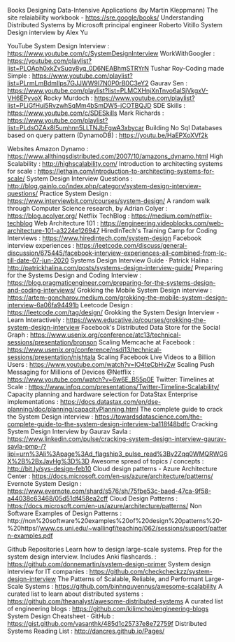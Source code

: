Books
Designing Data-Intensive Applications (by Martin Kleppmann)
The site relaiability workbook - https://sre.google/books/
Understanding Distributed Systems by Microsoft principal engineer Roberto Vitillo
System Design interview by Alex Yu

YouTube
System Design Interview : https://www.youtube.com/c/SystemDesignInterview
WorkWithGoogler : https://youtube.com/playlist?list=PLOAph0xkZvSuqy8yq_0D6NEABhmSTRYrN
Tushar Roy-Coding made Simple : https://www.youtube.com/playlist?list=PLrmLmBdmIlps7GJJWW9I7N0P0rB0C3eY2
Gaurav Sen : https://www.youtube.com/playlist?list=PLMCXHnjXnTnvo6alSjVkgxV-VH6EPyvoX
Rocky Murdoch : https://www.youtube.com/playlist?list=PLiGfHui5RvzwhSqMm4bSmDW5-jCOTBQJD
SDE Skills : https://www.youtube.com/c/SDESkills
Mark Richards : https://www.youtube.com/playlist?list=PLdsOZAx8I5umhnn5LLTNJbFgwA3xbycar
Building No Sql Databases based on query pattern (DynamoDB) : https://youtu.be/HaEPXoXVf2k

Websites
Amazon Dynamo : https://www.allthingsdistributed.com/2007/10/amazons_dynamo.html
High Scalability : http://highscalability.com/
Introduction to architecting systems for scale : https://lethain.com/introduction-to-architecting-systems-for-scale/
System Design Interview Questions : http://blog.gainlo.co/index.php/category/system-design-interview-questions/
Practice System Design : https://www.interviewbit.com/courses/system-design/
A random walk through Computer Science research, by Adrian Colyer : https://blog.acolyer.org/
Netflix TechBlog : https://medium.com/netflix-techblog
Web Architecture 101 : https://engineering.videoblocks.com/web-architecture-101-a3224e126947
HiredInTech's Training Camp for Coding Interviews : https://www.hiredintech.com/system-design
Facebook interview experiences : https://leetcode.com/discuss/general-discussion/675445/facebook-interview-experiences-all-combined-from-lc-till-date-07-jun-2020
Systems Design Interview Guide · Patrick Halina : http://patrickhalina.com/posts/systems-design-interview-guide/
Preparing for the Systems Design and Coding Interview : https://blog.pragmaticengineer.com/preparing-for-the-systems-design-and-coding-interviews/
Grokking the Mobile System Design interview : https://artem-goncharov.medium.com/grokking-the-mobile-system-design-interview-6a06fa94491b
Leetcode Design : https://leetcode.com/tag/design/
Grokking the System Design Interview - Learn Interactively : https://www.educative.io/courses/grokking-the-system-design-interview
Facebook's Distributed Data Store for the Social Graph : https://www.usenix.org/conference/atc13/technical-sessions/presentation/bronson
Scaling Memcache at Facebook : https://www.usenix.org/conference/nsdi13/technical-sessions/presentation/nishtala
Scaling Facebook Live Videos to a Billion Users : https://www.youtube.com/watch?v=IO4teCbHvZw
Scaling Push Messaging for Millions of Devices @Netflix : https://www.youtube.com/watch?v=6w6E_B55p0E
Twitter: Timelines at Scale : https://www.infoq.com/presentations/Twitter-Timeline-Scalability/
Capacity planning and hardware selection for DataStax Enterprise implementations : https://docs.datastax.com/en/dse-planning/doc/planning/capacityPlanning.html
The complete guide to crack the System Design interview : https://towardsdatascience.com/the-complete-guide-to-the-system-design-interview-ba118f48bdfc
Cracking System Design Interview by Gaurav Savla : https://www.linkedin.com/pulse/cracking-system-design-interview-gaurav-savla-pmp-/?lipi=urn%3Ali%3Apage%3Ad_flagship3_pulse_read%3Bv2Zqq0WMQRWG6X%2B%2BxJavHg%3D%3D
Awesome spread of topics / concepts : http://bit.ly/sys-design-feb10
Cloud design patterns - Azure Architecture Center : https://docs.microsoft.com/en-us/azure/architecture/patterns/
Evernote System Design : https://www.evernote.com/shard/s576/sh/75fbe53c-baed-47ca-9f58-a44038c63468/05d51df458ea2cff
Cloud Design Patterns : https://docs.microsoft.com/en-us/azure/architecture/patterns/
Non Software Examples of Design Patterns : http://non%20software%20examples%20of%20design%20patterns%20-%20https//www.cs.uni.edu/~wallingf/teaching/062/sessions/support/pattern-examples.pdf

Github Repositories
Learn how to design large-scale systems. Prep for the system design interview. Includes Anki flashcards. : https://github.com/donnemartin/system-design-primer
System design interview for IT companies : https://github.com/checkcheckzz/system-design-interview
The Patterns of Scalable, Reliable, and Performant Large-Scale Systems : https://github.com/binhnguyennus/awesome-scalability
A curated list to learn about distributed systems : https://github.com/theanalyst/awesome-distributed-systems
A curated list of engineering blogs : https://github.com/kilimchoi/engineering-blogs
System Design Cheatsheet · GitHub : https://gist.github.com/vasanthk/485d1c25737e8e72759f
Distributed Systems Reading List : http://dancres.github.io/Pages/
